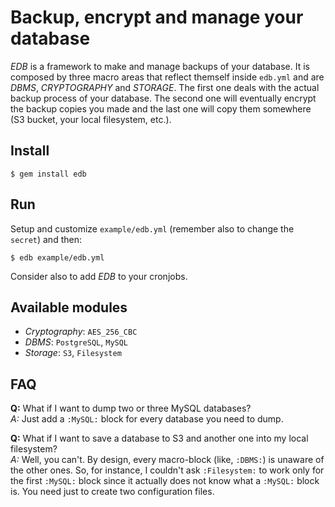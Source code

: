 # Backup, encrypt and manage your database

*EDB* is a framework to make and manage backups of your database.
It is composed by three macro areas that reflect themself inside `edb.yml` and are *DBMS*, *CRYPTOGRAPHY* and *STORAGE*.
The first one deals with the actual backup process of your database. The second one will eventually encrypt the backup copies you made and the last one will copy them somewhere (S3 bucket, your local filesystem, etc.).

## Install
`$ gem install edb`

## Run
Setup and customize `example/edb.yml` (remember also to change the `secret`) and then:

`$ edb example/edb.yml`

Consider also to add *EDB* to your cronjobs.

## Available modules
- *Cryptography*: `AES_256_CBC`
- *DBMS*:         `PostgreSQL`, `MySQL`
- *Storage*:      `S3`, `Filesystem`

## FAQ
**Q:** What if I want to dump two or three MySQL databases?   
*A:* Just add a `:MySQL:` block for every database you need to dump.   


**Q:** What if I want to save a database to S3 and another one into my local filesystem?   
*A:* Well, you can't. By design, every macro-block (like, `:DBMS:`) is unaware of the other ones. So, for instance, I couldn't ask `:Filesystem:` to work only for the first `:MySQL:` block since it actually does not know what a `:MySQL:` block is. You need just to create two configuration files.
